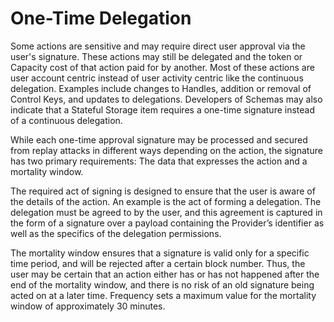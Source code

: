 # One-Time Delegation

Some actions are sensitive and may require direct user approval via the user's signature.
These actions may still be delegated and the token or Capacity cost of that action paid for by another.
Most of these actions are user account centric instead of user activity centric like the continuous delegation.
Examples include changes to Handles, addition or removal of Control Keys, and updates to delegations.
Developers of Schemas may also indicate that a Stateful Storage item requires a one-time signature instead of a continuous delegation.

While each one-time approval signature may be processed and secured from replay attacks in different ways depending on the action, the signature has two primary requirements: The data that expresses the action and a mortality window.

The required act of signing is designed to ensure that the user is aware of the details of the action.
An example is the act of forming a delegation.
The delegation must be agreed to by the user, and this agreement is captured in the form of a signature over a payload containing the Provider’s identifier as well as the specifics of the delegation permissions.

The mortality window ensures that a signature is valid only for a specific time period, and will be rejected after a certain block number.
Thus, the user may be certain that an action either has or has not happened after the end of the mortality window, and there is no risk of an old signature being acted on at a later time.
Frequency sets a maximum value for the mortality window of approximately 30 minutes.
